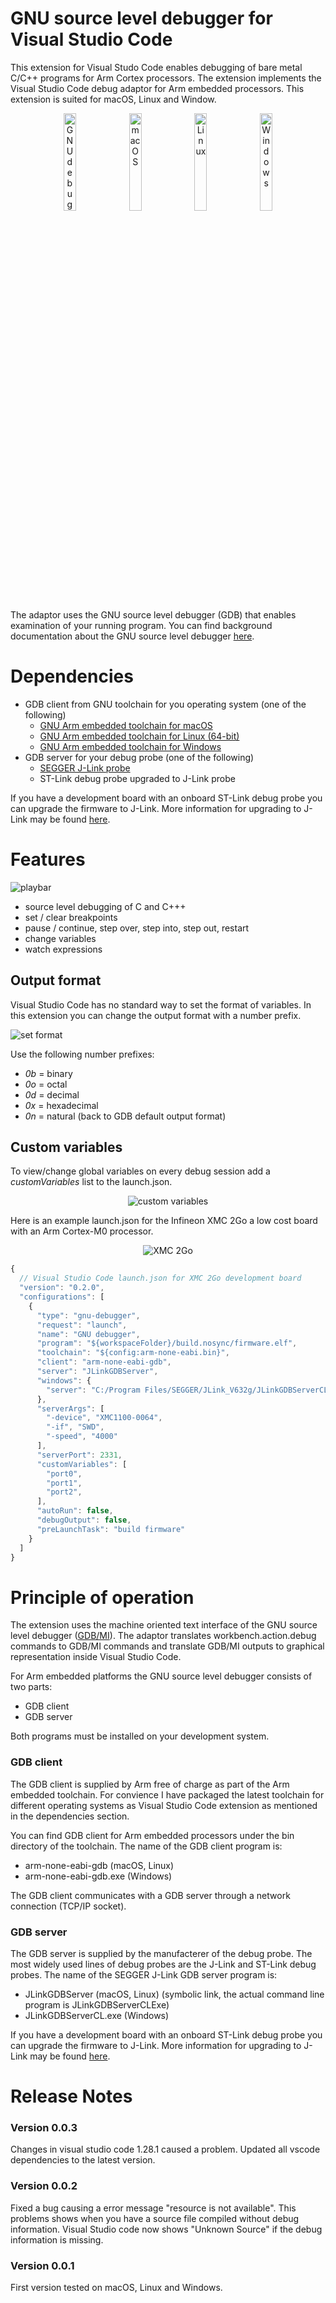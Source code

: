 # GNU source level debugger for Visual Studio Code

This extension for Visual Studo Code enables debugging of bare metal C/C++ 
programs for Arm Cortex processors. The extension implements the Visual Studio
Code debug adaptor for Arm embedded processors. This extension is suited for
macOS, Linux and Window. 

<div align="center">
<img src="https://raw.githubusercontent.com/metalcode-eu/gnu-debugger/master/images/GNU-debugger-512x512.png" alt="GNU debugger" width="20%">
<img src="https://raw.githubusercontent.com/metalcode-eu/gnu-debugger/master/images/macOS-512x512.png" alt="macOS" width="20%">
<img src="https://raw.githubusercontent.com/metalcode-eu/gnu-debugger/master/images/Linux-512x512.png" alt="Linux" width="20%">
<img src="https://raw.githubusercontent.com/metalcode-eu/gnu-debugger/master/images/Windows-512x512.png" alt="Windows" width="20%">
</div>

The adaptor uses the GNU source level debugger (GDB) that enables examination of 
your running program. You can find background documentation about the GNU source
level debugger 
[here](https://sourceware.org/gdb/current/onlinedocs/gdb/).

# Dependencies

- GDB client from GNU toolchain for you operating system (one of the following)
  - [GNU Arm embedded toolchain for macOS](https://marketplace.visualstudio.com/items?itemName=metalcode-eu.darwin-arm-none-eabi)
  - [GNU Arm embedded toolchain for Linux (64-bit)](https://marketplace.visualstudio.com/items?itemName=metalcode-eu.linux-arm-none-eabi)
  - [GNU Arm embedded toolchain for Windows](https://marketplace.visualstudio.com/items?itemName=metalcode-eu.windows-arm-none-eabi)
- GDB server for your debug probe (one of the following)
  - [SEGGER J-Link probe](https://www.segger.com/downloads/jlink/)
  - ST-Link debug probe upgraded to J-Link probe

If you have a development board with an onboard ST-Link debug probe you can 
upgrade the firmware to J-Link. More information for upgrading to J-Link may 
be found
[here](https://www.segger.com/products/debug-probes/j-link/models/other-j-links/st-link-on-board/). 

# Features
<img src="https://raw.githubusercontent.com/metalcode-eu/gnu-debugger/master/images/play-bar.png" alt="playbar">

- source level debugging of C and C+++
- set / clear breakpoints
- pause / continue, step over, step into, step out, restart
- change variables
- watch expressions

## Output format
Visual Studio Code has no standard way to set the format of variables. In this 
extension you can change the output format with a number prefix.

<img src="https://raw.githubusercontent.com/metalcode-eu/gnu-debugger/master/images/set-format.png" alt="set format">

Use the following number prefixes:
- *0b* = binary
- *0o* = octal
- *0d* = decimal
- *0x* = hexadecimal
- *0n* = natural (back to GDB default output format)

## Custom variables
To view/change global variables on every debug session add a *customVariables*
list to the launch.json.

<div align="center">
<img src="https://raw.githubusercontent.com/metalcode-eu/gnu-debugger/master/images/custom.png" alt="custom variables">
</div>

Here is an example launch.json for the Infineon XMC 2Go a low cost board with 
an Arm Cortex-M0 processor.

<div align="center">
<img src="https://raw.githubusercontent.com/metalcode-eu/gnu-debugger/master/images/XMC2Go.jpg" alt="XMC 2Go">
</div>

```javascript
{
  // Visual Studio Code launch.json for XMC 2Go development board 
  "version": "0.2.0",
  "configurations": [
    {
      "type": "gnu-debugger",
      "request": "launch",
      "name": "GNU debugger",
      "program": "${workspaceFolder}/build.nosync/firmware.elf",
      "toolchain": "${config:arm-none-eabi.bin}",
      "client": "arm-none-eabi-gdb",
      "server": "JLinkGDBServer",
      "windows": {
        "server": "C:/Program Files/SEGGER/JLink_V632g/JLinkGDBServerCL.exe",
      },
      "serverArgs": [
        "-device", "XMC1100-0064",
        "-if", "SWD",
        "-speed", "4000"
      ],
      "serverPort": 2331,
      "customVariables": [
        "port0",
        "port1",
        "port2",
      ],
      "autoRun": false,
      "debugOutput": false,
      "preLaunchTask": "build firmware"
    }
  ]
}
```

# Principle of operation
The extension uses the machine oriented text interface of the GNU source level
debugger 
([GDB/MI](https://sourceware.org/gdb/current/onlinedocs/gdb/GDB_002fMI.html#GDB_002fMI)).
The adaptor translates workbench.action.debug commands to GDB/MI commands and
translate GDB/MI outputs to graphical representation inside Visual Studio Code.

For Arm embedded platforms the GNU source level debugger consists of two parts:
- GDB client
- GDB server

Both programs must be installed on your development system. 

### GDB client
The GDB client is supplied by Arm free of charge as part of the Arm embedded 
toolchain. For convience I have packaged the latest toolchain for different 
operating systems as Visual Studio Code extension as mentioned in the 
dependencies section.

You can find GDB client for Arm embedded processors under the bin directory of
the toolchain. The name of the GDB client program is:

- arm-none-eabi-gdb (macOS, Linux)
- arm-none-eabi-gdb.exe (Windows)

The GDB client communicates with a GDB server through a network connection 
(TCP/IP socket). 

### GDB server
The GDB server is supplied by the manufacterer of the debug probe. The most 
widely used lines of debug probes are the J-Link and ST-Link debug probes. 
The name of the SEGGER J-Link GDB server program is:

- JLinkGDBServer  (macOS, Linux) 
  (symbolic link, the actual command line program is JLinkGDBServerCLExe)
- JLinkGDBServerCL.exe (Windows)

If you have a development board with an onboard ST-Link debug probe you can 
upgrade the firmware to J-Link. More information for upgrading to J-Link may 
be found
[here](https://www.segger.com/products/debug-probes/j-link/models/other-j-links/st-link-on-board/). 

# Release Notes

### Version 0.0.3
Changes in visual studio code 1.28.1 caused a problem. Updated all vscode
dependencies to the latest version.

### Version 0.0.2
Fixed a bug causing a error message "resource is not available".
This problems shows when you have a source file compiled without debug 
information. Visual Studio code now shows "Unknown Source" if the debug
information is missing. 

### Version 0.0.1
First version tested on macOS, Linux and Windows. 
